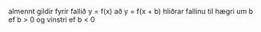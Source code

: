 almennt gildir fyrir fallið y = f(x) að y = f(x + b) hliðrar fallinu til hægri um b ef b > 0 og vinstri ef b < 0